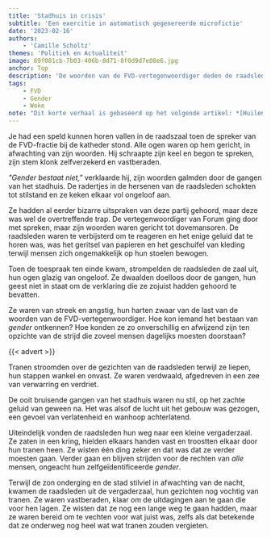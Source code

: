 ```yaml
---
title: 'Stadhuis in crisis'
subtitle: 'Een exercitie in automatisch gegenereerde microfictie'
date: '2023-02-16'
authors:
    - 'Camille Scholtz'
themes: 'Politiek en Actualiteit'
image: 69f081cb-7b03-406b-8d71-8f0d9d7e08e6.jpg
anchor: Top
description: 'De woorden van de FVD-vertegenwoordiger deden de raadsleden versteld staan. Lees hoe ze zich verloren en verward voelden, maar vastberaden bleven om te strijden voor genderrechten.'
tags:
    - FVD
    - Gender
    - Woke
note: "Dit korte verhaal is gebaseerd op het volgende artikel: *[Huilende Arnhemse raadsleden verlaten zaal tijdens genderbetoog FvD'er](https://www.rtlnieuws.nl/nieuws/nederland/artikel/5366176/gender-lhbtiq-geslacht-forum-democratie-d66-groenlinks-partij)*."
---
```


Je had een speld kunnen horen vallen in de raadszaal toen de spreker van de FVD-fractie bij de katheder stond. Alle ogen waren op hem gericht, in afwachting van zijn woorden. Hij schraapte zijn keel en begon te spreken, zijn stem klonk zelfverzekerd en vastberaden.

*"Gender bestaat niet,"* verklaarde hij, zijn woorden galmden door de gangen van het stadhuis. De radertjes in de hersenen van de raadsleden schokten tot stilstand en ze keken elkaar vol ongeloof aan.

Ze hadden al eerder bizarre uitspraken van deze partij gehoord, maar deze was wel de overtreffende trap. De vertegenwoordiger van Forum ging door met spreken, maar zijn woorden waren gericht tot dovemansoren. De raadsleden waren te verbijsterd om te reageren en het enige geluid dat te horen was, was het geritsel van papieren en het geschuifel van kleding terwijl mensen zich ongemakkelijk op hun stoelen bewogen.

Toen de toespraak ten einde kwam, strompelden de raadsleden de zaal uit, hun ogen glazig van ongeloof. Ze dwaalden doelloos door de gangen, hun geest niet in staat om de verklaring die ze zojuist hadden gehoord te bevatten.

Ze waren van streek en angstig, hun harten zwaar van de last van de woorden van de FVD-vertegenwoordiger. Hoe kon iemand het bestaan van *gender* ontkennen? Hoe konden ze zo onverschillig en afwijzend zijn ten opzichte van de strijd die zoveel mensen dagelijks moesten doorstaan?

{{< advert >}}

Tranen stroomden over de gezichten van de raadsleden terwijl ze liepen, hun stappen wankel en onvast. Ze waren verdwaald, afgedreven in een zee van verwarring en verdriet.

De ooit bruisende gangen van het stadhuis waren nu stil, op het zachte geluid van geween na. Het was alsof de lucht uit het gebouw was gezogen, een gevoel van verlatenheid en wanhoop achterlatend.

Uiteindelijk vonden de raadsleden hun weg naar een kleine vergaderzaal. Ze zaten in een kring, hielden elkaars handen vast en troostten elkaar door hun tranen heen. Ze wisten één ding zeker en dat was dat ze verder moesten gaan. Verder gaan en blijven strijden voor de rechten van *alle* mensen, ongeacht hun zelfgeïdentificeerde *gender*.

Terwijl de zon onderging en de stad stilviel in afwachting van de nacht, kwamen de raadsleden uit de vergaderzaal, hun gezichten nog vochtig van tranen. Ze waren vastberaden, klaar om de uitdagingen aan te gaan die voor hen lagen. Ze wisten dat ze nog een lange weg te gaan hadden, maar ze waren bereid om te vechten voor wat juist was, zelfs als dat betekende dat ze onderweg nog heel wat wat tranen zouden vergieten.
